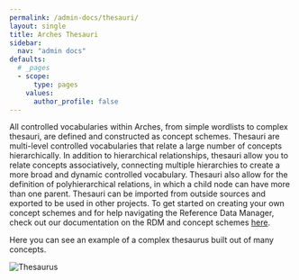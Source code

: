 ```yaml
---
permalink: /admin-docs/thesauri/
layout: single
title: Arches Thesauri
sidebar:
  nav: "admin docs"
defaults:
  # _pages
  - scope:
      type: pages
    values:
      author_profile: false
---
```

All controlled vocabularies within Arches, from simple wordlists to complex thesauri, are defined and constructed as concept schemes. Thesauri are multi-level controlled vocabularies that relate a large number of concepts hierarchically. In addition to hierarchical relationships, thesauri allow you to relate concepts associatively, connecting multiple hierarchies to create a more broad and dynamic controlled vocabulary. Thesauri also allow for the definition of polyhierarchical relations, in which a child node can have more than one parent. Thesauri can be imported from outside sources and exported to be used in other projects. To get started on creating your own concept schemes and for help navigating the Reference Data Manager, check out our documentation on the RDM and concept schemes [here](https://arches.readthedocs.io/en/stable/rdm/).
  
Here you can see an example of a complex thesaurus built out of many concepts.

![Thesaurus]({{site.url}}/assets/images/thesarusView.PNG)
